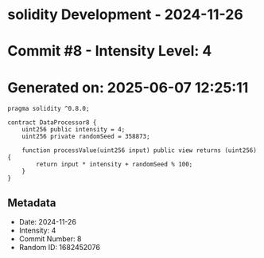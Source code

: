 ﻿# solidity Development - 2024-11-26
# Commit #8 - Intensity Level: 4
# Generated on: 2025-06-07 12:25:11
```solidity
pragma solidity ^0.8.0;

contract DataProcessor8 {
    uint256 public intensity = 4;
    uint256 private randomSeed = 358873;

    function processValue(uint256 input) public view returns (uint256) {
        return input * intensity + randomSeed % 100;
    }
}
```
## Metadata
- Date: 2024-11-26
- Intensity: 4
- Commit Number: 8
- Random ID: 1682452076
